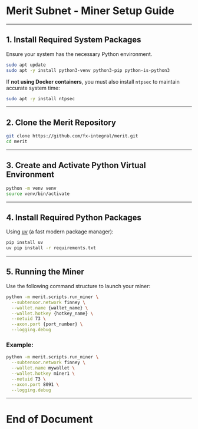 # Merit Subnet - Miner Setup Guide

---

## 1. Install Required System Packages

Ensure your system has the necessary Python environment.

```bash
sudo apt update
sudo apt -y install python3-venv python3-pip python-is-python3
```

If **not using Docker containers**, you must also install `ntpsec` to maintain accurate system time:

```bash
sudo apt -y install ntpsec
```

---

## 2. Clone the Merit Repository

```bash
git clone https://github.com/fx-integral/merit.git
cd merit
```

---

## 3. Create and Activate Python Virtual Environment

```bash
python -m venv venv
source venv/bin/activate
```

---

## 4. Install Required Python Packages

Using [uv](https://github.com/astral-sh/uv) (a fast modern package manager):

```bash
pip install uv
uv pip install -r requirements.txt
```

---

## 5. Running the Miner

Use the following command structure to launch your miner:

```bash
python -m merit.scripts.run_miner \
  --subtensor.network finney \
  --wallet.name {wallet_name} \
  --wallet.hotkey {hotkey_name} \
  --netuid 73 \
  --axon.port {port_number} \
  --logging.debug
```

### Example:

```bash
python -m merit.scripts.run_miner \
  --subtensor.network finney \
  --wallet.name mywallet \
  --wallet.hotkey miner1 \
  --netuid 73 \
  --axon.port 8091 \
  --logging.debug
```

---

# End of Document
